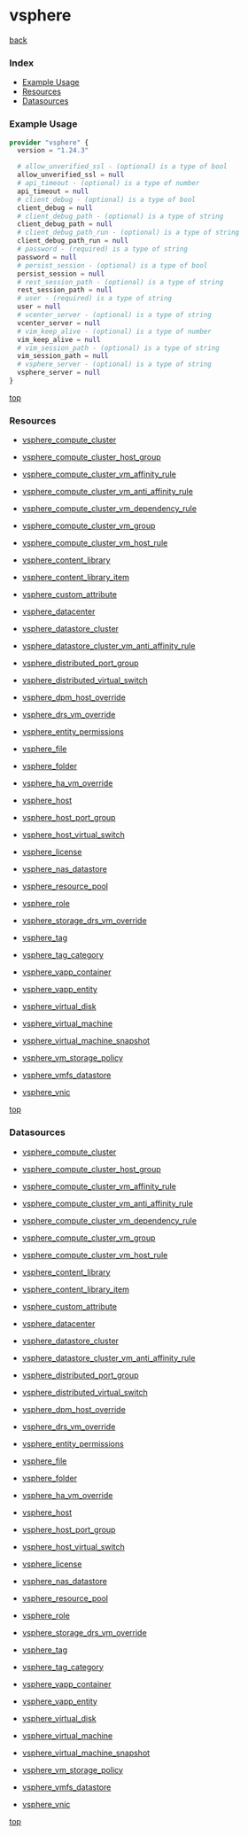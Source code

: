 # vsphere

[back](../)

### Index

- [Example Usage](#example-usage)
- [Resources](#resources)
- [Datasources](#datasources)

### Example Usage

```terraform
provider "vsphere" {
  version = "1.24.3"

  # allow_unverified_ssl - (optional) is a type of bool
  allow_unverified_ssl = null
  # api_timeout - (optional) is a type of number
  api_timeout = null
  # client_debug - (optional) is a type of bool
  client_debug = null
  # client_debug_path - (optional) is a type of string
  client_debug_path = null
  # client_debug_path_run - (optional) is a type of string
  client_debug_path_run = null
  # password - (required) is a type of string
  password = null
  # persist_session - (optional) is a type of bool
  persist_session = null
  # rest_session_path - (optional) is a type of string
  rest_session_path = null
  # user - (required) is a type of string
  user = null
  # vcenter_server - (optional) is a type of string
  vcenter_server = null
  # vim_keep_alive - (optional) is a type of number
  vim_keep_alive = null
  # vim_session_path - (optional) is a type of string
  vim_session_path = null
  # vsphere_server - (optional) is a type of string
  vsphere_server = null
}
```

[top](#index)

### Resources


- [vsphere_compute_cluster](./r/vsphere_compute_cluster.md)

- [vsphere_compute_cluster_host_group](./r/vsphere_compute_cluster_host_group.md)

- [vsphere_compute_cluster_vm_affinity_rule](./r/vsphere_compute_cluster_vm_affinity_rule.md)

- [vsphere_compute_cluster_vm_anti_affinity_rule](./r/vsphere_compute_cluster_vm_anti_affinity_rule.md)

- [vsphere_compute_cluster_vm_dependency_rule](./r/vsphere_compute_cluster_vm_dependency_rule.md)

- [vsphere_compute_cluster_vm_group](./r/vsphere_compute_cluster_vm_group.md)

- [vsphere_compute_cluster_vm_host_rule](./r/vsphere_compute_cluster_vm_host_rule.md)

- [vsphere_content_library](./r/vsphere_content_library.md)

- [vsphere_content_library_item](./r/vsphere_content_library_item.md)

- [vsphere_custom_attribute](./r/vsphere_custom_attribute.md)

- [vsphere_datacenter](./r/vsphere_datacenter.md)

- [vsphere_datastore_cluster](./r/vsphere_datastore_cluster.md)

- [vsphere_datastore_cluster_vm_anti_affinity_rule](./r/vsphere_datastore_cluster_vm_anti_affinity_rule.md)

- [vsphere_distributed_port_group](./r/vsphere_distributed_port_group.md)

- [vsphere_distributed_virtual_switch](./r/vsphere_distributed_virtual_switch.md)

- [vsphere_dpm_host_override](./r/vsphere_dpm_host_override.md)

- [vsphere_drs_vm_override](./r/vsphere_drs_vm_override.md)

- [vsphere_entity_permissions](./r/vsphere_entity_permissions.md)

- [vsphere_file](./r/vsphere_file.md)

- [vsphere_folder](./r/vsphere_folder.md)

- [vsphere_ha_vm_override](./r/vsphere_ha_vm_override.md)

- [vsphere_host](./r/vsphere_host.md)

- [vsphere_host_port_group](./r/vsphere_host_port_group.md)

- [vsphere_host_virtual_switch](./r/vsphere_host_virtual_switch.md)

- [vsphere_license](./r/vsphere_license.md)

- [vsphere_nas_datastore](./r/vsphere_nas_datastore.md)

- [vsphere_resource_pool](./r/vsphere_resource_pool.md)

- [vsphere_role](./r/vsphere_role.md)

- [vsphere_storage_drs_vm_override](./r/vsphere_storage_drs_vm_override.md)

- [vsphere_tag](./r/vsphere_tag.md)

- [vsphere_tag_category](./r/vsphere_tag_category.md)

- [vsphere_vapp_container](./r/vsphere_vapp_container.md)

- [vsphere_vapp_entity](./r/vsphere_vapp_entity.md)

- [vsphere_virtual_disk](./r/vsphere_virtual_disk.md)

- [vsphere_virtual_machine](./r/vsphere_virtual_machine.md)

- [vsphere_virtual_machine_snapshot](./r/vsphere_virtual_machine_snapshot.md)

- [vsphere_vm_storage_policy](./r/vsphere_vm_storage_policy.md)

- [vsphere_vmfs_datastore](./r/vsphere_vmfs_datastore.md)

- [vsphere_vnic](./r/vsphere_vnic.md)


[top](#index)

### Datasources


- [vsphere_compute_cluster](./d/vsphere_compute_cluster.md)

- [vsphere_compute_cluster_host_group](./d/vsphere_compute_cluster_host_group.md)

- [vsphere_compute_cluster_vm_affinity_rule](./d/vsphere_compute_cluster_vm_affinity_rule.md)

- [vsphere_compute_cluster_vm_anti_affinity_rule](./d/vsphere_compute_cluster_vm_anti_affinity_rule.md)

- [vsphere_compute_cluster_vm_dependency_rule](./d/vsphere_compute_cluster_vm_dependency_rule.md)

- [vsphere_compute_cluster_vm_group](./d/vsphere_compute_cluster_vm_group.md)

- [vsphere_compute_cluster_vm_host_rule](./d/vsphere_compute_cluster_vm_host_rule.md)

- [vsphere_content_library](./d/vsphere_content_library.md)

- [vsphere_content_library_item](./d/vsphere_content_library_item.md)

- [vsphere_custom_attribute](./d/vsphere_custom_attribute.md)

- [vsphere_datacenter](./d/vsphere_datacenter.md)

- [vsphere_datastore_cluster](./d/vsphere_datastore_cluster.md)

- [vsphere_datastore_cluster_vm_anti_affinity_rule](./d/vsphere_datastore_cluster_vm_anti_affinity_rule.md)

- [vsphere_distributed_port_group](./d/vsphere_distributed_port_group.md)

- [vsphere_distributed_virtual_switch](./d/vsphere_distributed_virtual_switch.md)

- [vsphere_dpm_host_override](./d/vsphere_dpm_host_override.md)

- [vsphere_drs_vm_override](./d/vsphere_drs_vm_override.md)

- [vsphere_entity_permissions](./d/vsphere_entity_permissions.md)

- [vsphere_file](./d/vsphere_file.md)

- [vsphere_folder](./d/vsphere_folder.md)

- [vsphere_ha_vm_override](./d/vsphere_ha_vm_override.md)

- [vsphere_host](./d/vsphere_host.md)

- [vsphere_host_port_group](./d/vsphere_host_port_group.md)

- [vsphere_host_virtual_switch](./d/vsphere_host_virtual_switch.md)

- [vsphere_license](./d/vsphere_license.md)

- [vsphere_nas_datastore](./d/vsphere_nas_datastore.md)

- [vsphere_resource_pool](./d/vsphere_resource_pool.md)

- [vsphere_role](./d/vsphere_role.md)

- [vsphere_storage_drs_vm_override](./d/vsphere_storage_drs_vm_override.md)

- [vsphere_tag](./d/vsphere_tag.md)

- [vsphere_tag_category](./d/vsphere_tag_category.md)

- [vsphere_vapp_container](./d/vsphere_vapp_container.md)

- [vsphere_vapp_entity](./d/vsphere_vapp_entity.md)

- [vsphere_virtual_disk](./d/vsphere_virtual_disk.md)

- [vsphere_virtual_machine](./d/vsphere_virtual_machine.md)

- [vsphere_virtual_machine_snapshot](./d/vsphere_virtual_machine_snapshot.md)

- [vsphere_vm_storage_policy](./d/vsphere_vm_storage_policy.md)

- [vsphere_vmfs_datastore](./d/vsphere_vmfs_datastore.md)

- [vsphere_vnic](./d/vsphere_vnic.md)


[top](#index)